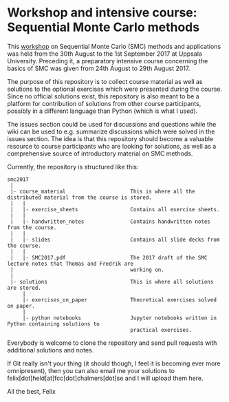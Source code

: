 # Workshop and intensive course: Sequential Monte Carlo methods 

This [workshop](https://www.it.uu.se/conferences/smc2017) on Sequential Monte Carlo (SMC) methods and applications was held from the 30th August to the 1st September 2017 at Uppsala University. Preceding it, a preparatory intensive course concerning the basics of SMC was given from 24th August to 29th August 2017.

The purpose of this repository is to collect course material as well as solutions to the optional exercises which were presented during the course. Since no official solutions exist, this repository is also meant to be a platform for contribution of solutions from other course participants, possibly in a different language than Python (which is what I used). 

The issues section could be used for discussions and questions while the wiki can be used to e.g. summarize discussions which were solved in the issues section. The idea is that this repository should become a valuable resource to course participants who are looking for solutions, as well as a comprehensive source of introductory material on SMC methods.

Currently, the repository is structured like this:

    smc2017
     |
     |- course_material                     This is where all the distributed material from the course is stored.
     |   |
     |   |- exercise_sheets                 Contains all exercise sheets.
     |   |
     |   |- handwritten_notes               Contains handwritten notes from the course.
     |   |
     |   |- slides                          Contains all slide decks from the course.
     |   |
     |   |- SMC2017.pdf                     The 2017 draft of the SMC lecture notes that Thomas and Fredrik are 
     |                                      working on.
     | 
     |- solutions                           This is where all solutions are stored.
         |
         |- exercises_on_paper              Theoretical exercises solved on paper.
         |
         |- python notebooks                Jupyter notebooks written in Python containing solutions to 
                                            practical exercises.

Everybody is welcome to clone the repository and send pull requests with additional solutions and notes. 

If Git really isn't your thing (it should though, I feel it is becoming ever more omnipresent), then you can also email me your solutions to felix[dot]held[at]fcc[dot]chalmers[dot]se and I will upload them here.

All the best,
Felix
